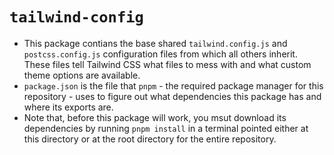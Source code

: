 <!-- Written by Daniel "Ludo" DeAnda (dcd180001) for CS4485.0W1 (Nebula Platform CS Project) starting March 21, 2023 -->

# `tailwind-config`

- This package contians the base shared `tailwind.config.js` and `postcss.config.js` configuration files from which all others inherit. These files tell Tailwind CSS what files to mess with and what custom theme options are available.
- `package.json` is the file that `pnpm` - the required package manager for this repository - uses to figure out what dependencies this package has and where its exports are.
- Note that, before this package will work, you msut download its dependencies by running `pnpm install` in a terminal pointed either at this directory or at the root directory for the entire repository.